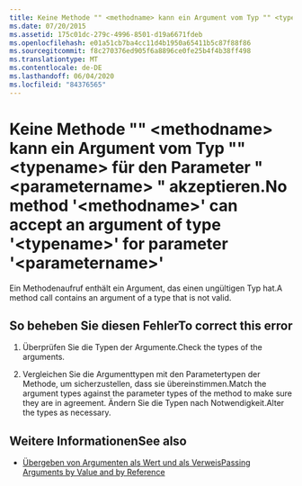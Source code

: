 ```yaml
---
title: Keine Methode "" <methodname> kann ein Argument vom Typ "" <typename> für den Parameter " <parametername> " akzeptieren.
ms.date: 07/20/2015
ms.assetid: 175c01dc-279c-4996-8501-d19a6671fdeb
ms.openlocfilehash: e01a51cb7ba4cc11d4b1950a65411b5c87f88f86
ms.sourcegitcommit: f8c270376ed905f6a8896ce0fe25b4f4b38ff498
ms.translationtype: MT
ms.contentlocale: de-DE
ms.lasthandoff: 06/04/2020
ms.locfileid: "84376565"
---
```

# <a name="no-method-methodname-can-accept-an-argument-of-type-typename-for-parameter-parametername"></a><span data-ttu-id="f30dc-102">Keine Methode "" \<methodname> kann ein Argument vom Typ "" \<typename> für den Parameter " \<parametername> " akzeptieren.</span><span class="sxs-lookup"><span data-stu-id="f30dc-102">No method '\<methodname>' can accept an argument of type '\<typename>' for parameter '\<parametername>'</span></span>
<span data-ttu-id="f30dc-103">Ein Methodenaufruf enthält ein Argument, das einen ungültigen Typ hat.</span><span class="sxs-lookup"><span data-stu-id="f30dc-103">A method call contains an argument of a type that is not valid.</span></span>  
  
## <a name="to-correct-this-error"></a><span data-ttu-id="f30dc-104">So beheben Sie diesen Fehler</span><span class="sxs-lookup"><span data-stu-id="f30dc-104">To correct this error</span></span>  
  
1. <span data-ttu-id="f30dc-105">Überprüfen Sie die Typen der Argumente.</span><span class="sxs-lookup"><span data-stu-id="f30dc-105">Check the types of the arguments.</span></span>  
  
2. <span data-ttu-id="f30dc-106">Vergleichen Sie die Argumenttypen mit den Parametertypen der Methode, um sicherzustellen, dass sie übereinstimmen.</span><span class="sxs-lookup"><span data-stu-id="f30dc-106">Match the argument types against the parameter types of the method to make sure they are in agreement.</span></span> <span data-ttu-id="f30dc-107">Ändern Sie die Typen nach Notwendigkeit.</span><span class="sxs-lookup"><span data-stu-id="f30dc-107">Alter the types as necessary.</span></span>  
  
## <a name="see-also"></a><span data-ttu-id="f30dc-108">Weitere Informationen</span><span class="sxs-lookup"><span data-stu-id="f30dc-108">See also</span></span>

- [<span data-ttu-id="f30dc-109">Übergeben von Argumenten als Wert und als Verweis</span><span class="sxs-lookup"><span data-stu-id="f30dc-109">Passing Arguments by Value and by Reference</span></span>](../programming-guide/language-features/procedures/passing-arguments-by-value-and-by-reference.md)
